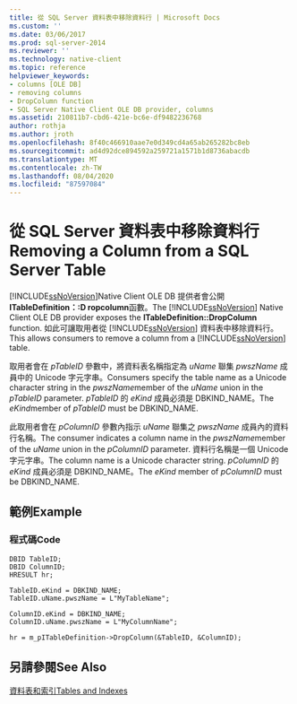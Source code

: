 ```yaml
---
title: 從 SQL Server 資料表中移除資料行 | Microsoft Docs
ms.custom: ''
ms.date: 03/06/2017
ms.prod: sql-server-2014
ms.reviewer: ''
ms.technology: native-client
ms.topic: reference
helpviewer_keywords:
- columns [OLE DB]
- removing columns
- DropColumn function
- SQL Server Native Client OLE DB provider, columns
ms.assetid: 210811b7-cbd6-421e-bc6e-df9482236768
author: rothja
ms.author: jroth
ms.openlocfilehash: 8f40c466910aae7e0d349cd4a65ab265282bc8eb
ms.sourcegitcommit: ad4d92dce894592a259721a1571b1d8736abacdb
ms.translationtype: MT
ms.contentlocale: zh-TW
ms.lasthandoff: 08/04/2020
ms.locfileid: "87597084"
---
```

# <a name="removing-a-column-from-a-sql-server-table"></a><span data-ttu-id="5f002-102">從 SQL Server 資料表中移除資料行</span><span class="sxs-lookup"><span data-stu-id="5f002-102">Removing a Column from a SQL Server Table</span></span>
  <span data-ttu-id="5f002-103">[!INCLUDE[ssNoVersion](../../includes/ssnoversion-md.md)]Native Client OLE DB 提供者會公開**ITableDefinition：:D ropcolumn**函數。</span><span class="sxs-lookup"><span data-stu-id="5f002-103">The [!INCLUDE[ssNoVersion](../../includes/ssnoversion-md.md)] Native Client OLE DB provider exposes the **ITableDefinition::DropColumn** function.</span></span> <span data-ttu-id="5f002-104">如此可讓取用者從 [!INCLUDE[ssNoVersion](../../includes/ssnoversion-md.md)] 資料表中移除資料行。</span><span class="sxs-lookup"><span data-stu-id="5f002-104">This allows consumers to remove a column from a [!INCLUDE[ssNoVersion](../../includes/ssnoversion-md.md)] table.</span></span>  
  
 <span data-ttu-id="5f002-105">取用者會在 *pTableID* 參數中，將資料表名稱指定為 *uName* 聯集 *pwszName* 成員中的 Unicode 字元字串。</span><span class="sxs-lookup"><span data-stu-id="5f002-105">Consumers specify the table name as a Unicode character string in the *pwszName*member of the *uName* union in the *pTableID* parameter.</span></span> <span data-ttu-id="5f002-106">*pTableID* 的 *eKind* 成員必須是 DBKIND_NAME。</span><span class="sxs-lookup"><span data-stu-id="5f002-106">The *eKind*member of *pTableID* must be DBKIND_NAME.</span></span>  
  
 <span data-ttu-id="5f002-107">此取用者會在 *pColumnID* 參數內指示 *uName* 聯集之 *pwszName* 成員內的資料行名稱。</span><span class="sxs-lookup"><span data-stu-id="5f002-107">The consumer indicates a column name in the *pwszName*member of the *uName* union in the *pColumnID* parameter.</span></span> <span data-ttu-id="5f002-108">資料行名稱是一個 Unicode 字元字串。</span><span class="sxs-lookup"><span data-stu-id="5f002-108">The column name is a Unicode character string.</span></span> <span data-ttu-id="5f002-109">*pColumnID* 的 *eKind* 成員必須是 DBKIND_NAME。</span><span class="sxs-lookup"><span data-stu-id="5f002-109">The *eKind* member of *pColumnID* must be DBKIND_NAME.</span></span>  
  
## <a name="example"></a><span data-ttu-id="5f002-110">範例</span><span class="sxs-lookup"><span data-stu-id="5f002-110">Example</span></span>  
  
### <a name="code"></a><span data-ttu-id="5f002-111">程式碼</span><span class="sxs-lookup"><span data-stu-id="5f002-111">Code</span></span>  
  
```  
DBID TableID;  
DBID ColumnID;  
HRESULT hr;  
  
TableID.eKind = DBKIND_NAME;  
TableID.uName.pwszName = L"MyTableName";  
  
ColumnID.eKind = DBKIND_NAME;  
ColumnID.uName.pwszName = L"MyColumnName";  
  
hr = m_pITableDefinition->DropColumn(&TableID, &ColumnID);  
```  
  
## <a name="see-also"></a><span data-ttu-id="5f002-112">另請參閱</span><span class="sxs-lookup"><span data-stu-id="5f002-112">See Also</span></span>  
 [<span data-ttu-id="5f002-113">資料表和索引</span><span class="sxs-lookup"><span data-stu-id="5f002-113">Tables and Indexes</span></span>](tables-and-indexes.md)  
  
  
